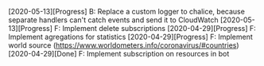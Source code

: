 [2020-05-13][Progress] B: Replace a custom logger to chalice, because separate handlers can't catch events and send it to CloudWatch
[2020-05-13][Progress] F: Implement delete subscriptions
[2020-04-29][Progress] F: Implement agregations for statistics
[2020-04-29][Progress] F: Implement world source (https://www.worldometers.info/coronavirus/#countries)
[2020-04-29][Done] F: Implement subscription on resources in bot